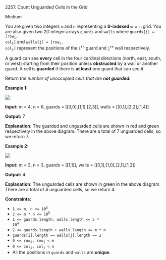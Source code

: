 2257\. Count Unguarded Cells in the Grid

Medium

You are given two integers `m` and `n` representing a **0-indexed** `m x n` grid. You are also given two 2D integer arrays `guards` and `walls` where <code>guards[i] = [row<sub>i</sub>, col<sub>i</sub>]</code> and <code>walls[j] = [row<sub>j</sub>, col<sub>j</sub>]</code> represent the positions of the <code>i<sup>th</sup></code> guard and <code>j<sup>th</sup></code> wall respectively.

A guard can see **every** cell in the four cardinal directions (north, east, south, or west) starting from their position unless **obstructed** by a wall or another guard. A cell is **guarded** if there is **at least** one guard that can see it.

Return _the number of unoccupied cells that are **not** **guarded**._

**Example 1:**

![](https://leetcode-in-java.github.io/src/main/java/g2201_2300/s2257_count_unguarded_cells_in_the_grid/example1drawio2.png)

**Input:** m = 4, n = 6, guards = [[0,0],[1,1],[2,3]], walls = [[0,1],[2,2],[1,4]]

**Output:** 7

**Explanation:** The guarded and unguarded cells are shown in red and green respectively in the above diagram. There are a total of 7 unguarded cells, so we return 7.

**Example 2:**

![](https://leetcode-in-java.github.io/src/main/java/g2201_2300/s2257_count_unguarded_cells_in_the_grid/example2drawio.png)

**Input:** m = 3, n = 3, guards = [[1,1]], walls = [[0,1],[1,0],[2,1],[1,2]]

**Output:** 4

**Explanation:** The unguarded cells are shown in green in the above diagram. There are a total of 4 unguarded cells, so we return 4.

**Constraints:**

*   <code>1 <= m, n <= 10<sup>5</sup></code>
*   <code>2 <= m * n <= 10<sup>5</sup></code>
*   <code>1 <= guards.length, walls.length <= 5 * 10<sup>4</sup></code>
*   `2 <= guards.length + walls.length <= m * n`
*   `guards[i].length == walls[j].length == 2`
*   <code>0 <= row<sub>i</sub>, row<sub>j</sub> < m</code>
*   <code>0 <= col<sub>i</sub>, col<sub>j</sub> < n</code>
*   All the positions in `guards` and `walls` are **unique**.